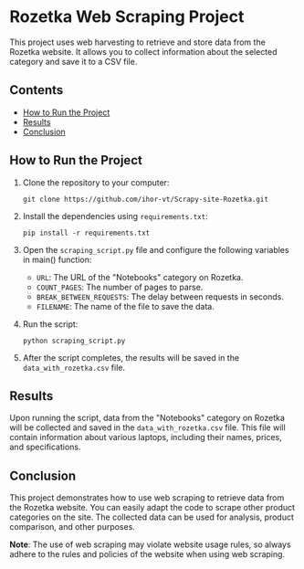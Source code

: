 # Rozetka Web Scraping Project

This project uses web harvesting to retrieve and store data from the Rozetka website. It allows you to collect information about the selected category and save it to a CSV file.

## Contents

- [How to Run the Project](#how-to-run-the-project)
- [Results](#results)
- [Conclusion](#conclusion)

## How to Run the Project

1. Clone the repository to your computer:

   ```
   git clone https://github.com/ihor-vt/Scrapy-site-Rozetka.git
   ```

2. Install the dependencies using `requirements.txt`:

   ```
   pip install -r requirements.txt
   ```

3. Open the `scraping_script.py` file and configure the following variables in main() function:

   - `URL`: The URL of the "Notebooks" category on Rozetka.
   - `COUNT_PAGES`: The number of pages to parse.
   - `BREAK_BETWEEN_REQUESTS`: The delay between requests in seconds.
   - `FILENAME`: The name of the file to save the data.

4. Run the script:

   ```
   python scraping_script.py
   ```

5. After the script completes, the results will be saved in the `data_with_rozetka.csv` file.

## Results

Upon running the script, data from the "Notebooks" category on Rozetka will be collected and saved in the `data_with_rozetka.csv` file. This file will contain information about various laptops, including their names, prices, and specifications.

## Conclusion

This project demonstrates how to use web scraping to retrieve data from the Rozetka website. You can easily adapt the code to scrape other product categories on the site. The collected data can be used for analysis, product comparison, and other purposes.

**Note**: The use of web scraping may violate website usage rules, so always adhere to the rules and policies of the website when using web scraping.
